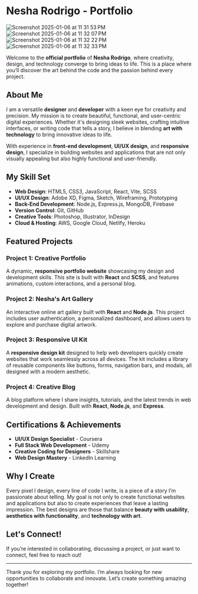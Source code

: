 # Nesha Rodrigo - Portfolio

![Screenshot 2025-01-06 at 11 31 53 PM](https://github.com/user-attachments/assets/f207a460-fbad-479e-9da2-5bfab8042aeb)
![Screenshot 2025-01-06 at 11 32 07 PM](https://github.com/user-attachments/assets/06fd04d8-080f-4fd0-a49f-dca169a67356)
![Screenshot 2025-01-06 at 11 32 22 PM](https://github.com/user-attachments/assets/e05081d5-a36c-49b3-907e-3725611a6937)
![Screenshot 2025-01-06 at 11 32 33 PM](https://github.com/user-attachments/assets/f076a75c-14b4-4d36-a4fe-ca9c9e86fffb)



Welcome to the **official portfolio** of **Nesha Rodrigo**, where creativity, design, and technology converge to bring ideas to life. This is a place where you’ll discover the art behind the code and the passion behind every project.

## About Me

I am a versatile **designer** and **developer** with a keen eye for creativity and precision. My mission is to create beautiful, functional, and user-centric digital experiences. Whether it's designing sleek websites, crafting intuitive interfaces, or writing code that tells a story, I believe in blending **art with technology** to bring innovative ideas to life.

With experience in **front-end development**, **UI/UX design**, and **responsive design**, I specialize in building websites and applications that are not only visually appealing but also highly functional and user-friendly.

## My Skill Set

- **Web Design**: HTML5, CSS3, JavaScript, React, Vite, SCSS
- **UI/UX Design**: Adobe XD, Figma, Sketch, Wireframing, Prototyping
- **Back-End Development**: Node.js, Express.js, MongoDB, Firebase
- **Version Control**: Git, GitHub
- **Creative Tools**: Photoshop, Illustrator, InDesign
- **Cloud & Hosting**: AWS, Google Cloud, Netlify, Heroku

## Featured Projects

### Project 1: **Creative Portfolio**
A dynamic, **responsive portfolio website** showcasing my design and development skills. This site is built with **React** and **SCSS**, and features animations, custom interactions, and a personal blog.

### Project 2: **Nesha's Art Gallery**
An interactive online art gallery built with **React** and **Node.js**. This project includes user authentication, a personalized dashboard, and allows users to explore and purchase digital artwork.

### Project 3: **Responsive UI Kit**
A **responsive design kit** designed to help web developers quickly create websites that work seamlessly across all devices. The kit includes a library of reusable components like buttons, forms, navigation bars, and modals, all designed with a modern aesthetic.

### Project 4: **Creative Blog**
A blog platform where I share insights, tutorials, and the latest trends in web development and design. Built with **React**, **Node.js**, and **Express**.

## Certifications & Achievements

- **UI/UX Design Specialist** - Coursera
- **Full Stack Web Development** - Udemy
- **Creative Coding for Designers** - Skillshare
- **Web Design Mastery** - LinkedIn Learning

## Why I Create

Every pixel I design, every line of code I write, is a piece of a story I’m passionate about telling. My goal is not only to create functional websites and applications but also to create experiences that leave a lasting impression. The best designs are those that balance **beauty with usability**, **aesthetics with functionality**, and **technology with art**.

## Let's Connect!

If you’re interested in collaborating, discussing a project, or just want to connect, feel free to reach out!




---

Thank you for exploring my portfolio. I’m always looking for new opportunities to collaborate and innovate. Let’s create something amazing together!
